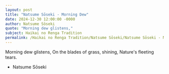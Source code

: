 ```yaml
---
layout: post
title: "Natsume Sōseki - Morning Dew"
date: 2024-12-30 12:00:00 -0000
author: Natsume Sōseki
quote: "Morning dew glistens,"
subject: Haikai no Renga Tradition
permalink: /Haikai no Renga Tradition/Natsume Sōseki/Natsume Sōseki - Morning Dew
---
```


Morning dew glistens,
On the blades of grass, shining,
Nature's fleeting tears.

- Natsume Sōseki
